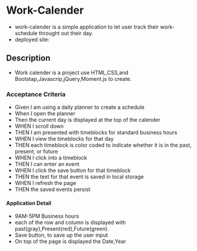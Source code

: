 # Work-Calender
- work-calender is a simple application to let user track their work-schedule throught out their day.
- deployed site:
## Description
- Work calender is a project use HTML,CSS,and Bootstap,Javascrip,jQuery,Moment.js to create.
### Acceptance Criteria
- Given I am using a daily planner to create a schedule 
- When I open the planner 
- Then the current day is displayed at the top of the calender
- WHEN I scroll down
- THEN I am presented with timeblocks for standard business hours
- WHEN I view the timeblocks for that day
- THEN each timeblock is color coded to indicate whether it is in the past, present, or future
- WHEN I click into a timeblock
- THEN I can enter an event
- WHEN I click the save button for that timeblock
- THEN the text for that event is saved in local storage
- WHEN I refresh the page
- THEN the saved events persist
#### Application Detail
- 9AM-5PM Business hours
- each of the row and column is displayed with past(gray),Present(red),Future(green).
- Save button, to save up the user input
- On top of the page is displayed the Date,Year
